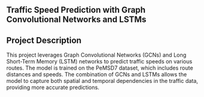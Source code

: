 ## Traffic Speed Prediction with Graph Convolutional Networks and LSTMs
## Project Description
This project leverages Graph Convolutional Networks (GCNs) and Long Short-Term Memory (LSTM) networks to predict traffic speeds on various routes. The model is trained on the PeMSD7 dataset, which includes route distances and speeds. The combination of GCNs and LSTMs allows the model to capture both spatial and temporal dependencies in the traffic data, providing more accurate predictions.
